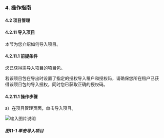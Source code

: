 ### 4. 操作指南

#### 4.2 项目管理

#### 4.2.11 导入项目

本节为您介绍如何导入项目。

#### 4.2.11.1 前提条件

您已获得需导入项目的项目包。

若该项目包在导出时设置了指定的授权导入租户和授权码，请确保您所在租户已获得该项目包的导入授权，同时您已获取正确的授权码。

#### 4.2.11.1 操作步骤

a）在项目管理页面，单击导入项目。

![输入图片说明](../../../../images/SoFlu%EF%BC%88%E5%90%8E%E7%AB%AF%EF%BC%89%E5%BC%80%E5%8F%91%E5%B9%B3%E5%8F%B0/1.%20%E6%9C%80%E6%96%B0%E7%89%88%E6%9C%AC%20-%20%E6%9B%B4%E6%96%B0%E6%97%A5%E6%9C%9F%20-%202022.10.08/4.%20%E6%93%8D%E4%BD%9C%E6%8C%87%E5%8D%97/2.%20%E9%A1%B9%E7%9B%AE%E7%AE%A1%E7%90%86/11-1.png)

##### 图11-1 单击导入项目
